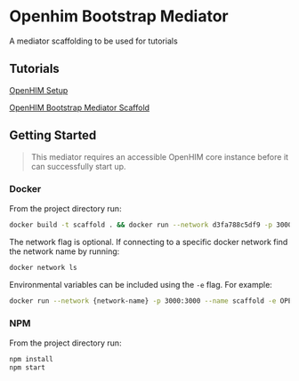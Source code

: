 # Openhim Bootstrap Mediator

A mediator scaffolding to be used for tutorials

## Tutorials

[OpenHIM Setup](https://github.com/jembi/openhim-mediator-tutorial/blob/master/0_Starting_OpenHIM.md)

[OpenHIM Bootstrap Mediator Scaffold](https://github.com/jembi/openhim-mediator-tutorial/blob/master/1_Scaffold_OpenHIM_Mediator.md)

## Getting Started

> This mediator requires an accessible OpenHIM core instance before it can successfully start up.

### Docker

From the project directory run:

```sh
docker build -t scaffold . && docker run --network d3fa788c5df9 -p 3000:3000 --name scaffold scaffold
```

The network flag is optional. If connecting to a specific docker network find the network name by running:

```sh
docker network ls
```

Environmental variables can be included using the `-e` flag. For example:

```sh
docker run --network {network-name} -p 3000:3000 --name scaffold -e OPENHIM_TRUST_SELF_SIGNED=true scaffold
```

### NPM

From the project directory run:

```sh
npm install
npm start
```
